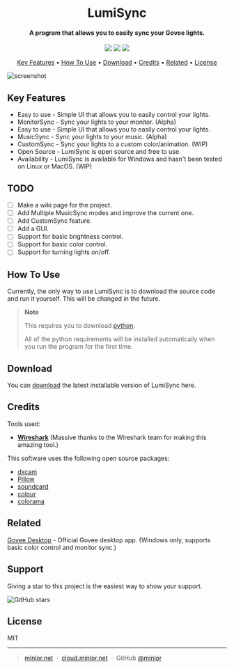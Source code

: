 
<h1 align="center">
  <br>
  LumiSync
  <br>
</h1>

<h4 align="center">A program that allows you to easily sync your Govee lights.</h4>
<p align="center">
    <a href="https://github.com/Minlor/LumiSync/stargazers"><img src="https://img.shields.io/github/stars/Minlor/LumiSync.svg?style=social&label=Star"></a>
    <a href="https://github.com/Minlor/LumiSync/watchers"><img src="https://img.shields.io/github/watchers/Minlor/LumiSync.svg?style=social&label=Watch"></a>
    <a href="https://github.com/Minlor/LumiSync/releases"><img src="https://img.shields.io/github/downloads/Minlor/LumiSync/total.svg?style=flat-square"></a>
</p>

<p align="center">
  <a href="#key-features">Key Features</a> •
  <a href="#how-to-use">How To Use</a> •
  <a href="#download">Download</a> •
  <a href="#credits">Credits</a> •
  <a href="#related">Related</a> •
  <a href="#license">License</a>
</p>

![screenshot](https://cloud.minlor.net/raw/Minlor/py_tcXBDhVgxP.png)

## Key Features

* Easy to use - Simple UI that allows you to easily control your lights.
* MonitorSync - Sync your lights to your monitor. (Alpha)
* Easy to use - Simple UI that allows you to easily control your lights.
* MusicSync - Sync your lights to your music. (Alpha)
* CustomSync - Sync your lights to a custom color/animation. (WIP)
* Open Source - LumiSync is open source and free to use.
* Availability - LumiSync is available for Windows and hasn't been tested on Linux or MacOS. (WIP)

## TODO

* [ ] Make a wiki page for the project.
* [ ] Add Multiple MusicSync modes and improve the current one.
* [ ] Add CustomSync feature.
* [ ] Add a GUI.
* [ ] Support for basic brightness control.
* [ ] Support for basic color control.
* [ ] Support for turning lights on/off.

## How To Use

Currently, the only way to use LumiSync is to download the source code and run it yourself. This will be changed in the future.


> **Note**
> 
> This requires you to download [python](https://www.python.org/downloads/).
> 
> All of the python requirements will be installed automatically when you run the program for the first time.

## Download

You can [download](https://github.com/Minlor/LumiSync/releases) the latest installable version of LumiSync here.

## Credits

Tools used:
- [**Wireshark**](https://wireshark.org/) (Massive thanks to the Wireshark team for making this amazing tool.)

This software uses the following open source packages:

- [dxcam](https://github.com/ra1nty/DXcam)
- [Pillow](https://github.com/python-pillow/Pillow)
- [soundcard](https://github.com/bastibe/SoundCard)
- [colour](https://github.com/colour-science/colour)
- [colorama](https://github.com/tartley/colorama)

## Related

[Govee Desktop](https://www.govee.com/download/desktop) - Official Govee desktop app. (Windows only, supports basic color control and monitor sync.)

## Support

<p>Giving a star to this project is the easiest way to show your support.</p>

![GitHub stars](https://img.shields.io/github/stars/Minlor/LumiSync.svg?style=social&label=Star)

## License

MIT

---

> [minlor.net](https://minlor.net) &nbsp;&middot;&nbsp;
> [cloud.minlor.net](https://cloud.minlor.net) &nbsp;&middot;&nbsp;
> GitHub [@minlor](https://github.com/minlor)

